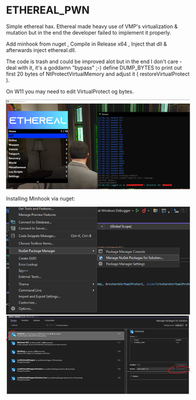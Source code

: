 # ETHEREAL_PWN

Simple ethereal hax.
Ethereal made heavy use of VMP's virtualization & mutation but in the end the developer failed to implement it properly.

Add minhook from nuget , Compile in Release x64 , Inject that dll & afterwards inject ethereal.dll.

The code is trash and could be improved alot but in the end I don't care - deal with it, it's a goddamn "bypass" ;-)
define DUMP_BYTES to print out first 20 bytes of NtProtectVirtualMemory and adjust it ( restoreVirtualProtect ).

On W11 you may need to edit VirtualProtect og bytes.



![Alt text](/pic/NEGERSS.png?raw=true "Screenshotboi")


Installing Minhook via nuget:




![Alt text](/pic/PIC1.png?raw=true "Screenshotboi2")
![Alt text](/pic/pic2.png?raw=true "Screenshotboi3")
